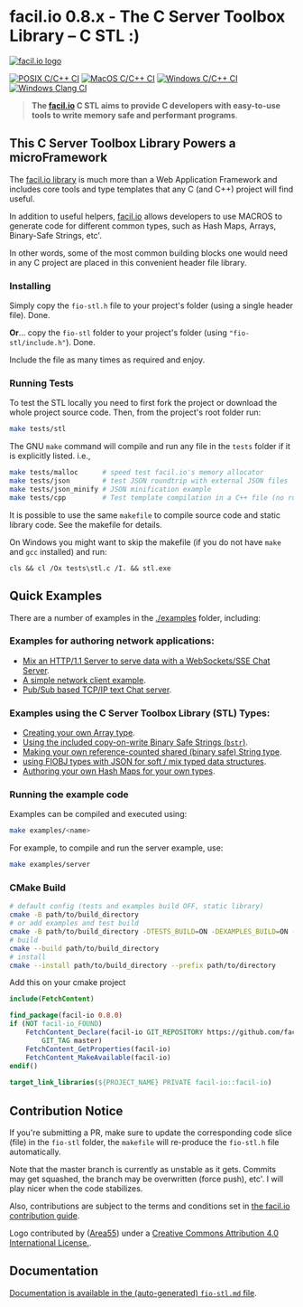 # facil.io 0.8.x - The C Server Toolbox Library – C STL :)

[![facil.io logo](./extras/logo.svg?raw=true "facil.io")](https://github.com/facil-io/cstl)

[![POSIX C/C++ CI](https://github.com/facil-io/cstl/actions/workflows/c-cpp.yml/badge.svg)](https://github.com/facil-io/cstl/actions/workflows/c-cpp.yml) [![MacOS C/C++ CI](https://github.com/facil-io/cstl/actions/workflows/macos-c-cpp.yml/badge.svg)](https://github.com/facil-io/cstl/actions/workflows/macos-c-cpp.yml) [![Windows C/C++ CI](https://github.com/facil-io/cstl/actions/workflows/windows.yml/badge.svg)](https://github.com/facil-io/cstl/actions/workflows/windows.yml) [![Windows Clang CI](https://github.com/facil-io/cstl/actions/workflows/windows_clang.yml/badge.svg)](https://github.com/facil-io/cstl/actions/workflows/windows_clang.yml)

> **The [facil.io](http://facil.io) C STL aims to provide C developers with easy-to-use tools to write memory safe and performant programs**.


## This C Server Toolbox Library Powers a microFramework

The [facil.io library](https://facil.io) is much more than a Web Application Framework and includes core tools and type templates that any C (and C++) project will find useful.

In addition to useful helpers, [facil.io](https://facil.io) allows developers to use MACROS to generate code for different common types, such as Hash Maps, Arrays, Binary-Safe Strings, etc'.

In other words, some of the most common building blocks one would need in any C project are placed in this convenient header file library.

### Installing

Simply copy the `fio-stl.h` file to your project's folder (using a single header file).  Done.

**Or**... copy the `fio-stl` folder to your project's folder (using `"fio-stl/include.h"`). Done.

Include the file as many times as required and enjoy.

### Running Tests

To test the STL locally you need to first fork the project or download the whole project source code. Then, from the project's root folder run:

```bash
make tests/stl
```

The GNU `make` command will compile and run any file in the `tests` folder if it is explicitly listed. i.e.,

```bash
make tests/malloc      # speed test facil.io's memory allocator
make tests/json        # test JSON roundtrip with external JSON files
make tests/json_minify # JSON minification example
make tests/cpp         # Test template compilation in a C++ file (no run)... may fail on some compilers
```

It is possible to use the same `makefile` to compile source code and static library code. See the makefile for details.

On Windows you might want to skip the makefile (if you do not have `make` and `gcc` installed) and run:

```dos
cls && cl /Ox tests\stl.c /I. && stl.exe 
```

## Quick Examples

There are a number of examples in the [./examples](examples) folder, including:

### Examples for authoring network applications:

* [Mix an HTTP/1.1 Server to serve data with a WebSockets/SSE Chat Server](examples/server.c).
* [A simple network client example](examples/client.c).
* [Pub/Sub based TCP/IP text Chat server](examples/chat.c).

### Examples using the C Server Toolbox Library (STL) Types:

* [Creating your own Array type](examples/array.c).
* [Using the included copy-on-write Binary Safe Strings (`bstr`)](examples/bstr.c).
* [Making your own reference-counted shared (binary safe) String type](examples/string.c).
* [using FIOBJ types with JSON for soft / mix typed data structures](examples/fiobj.c).
* [Authoring your own Hash Maps for your own types](examples/map.c).

### Running the example code

Examples can be compiled and executed using:

```bash
make examples/<name>
```

For example, to compile and run the server example, use:

```bash
make examples/server
```

### CMake Build

```bash
# default config (tests and examples build OFF, static library)
cmake -B path/to/build_directory
# or add examples and test build
cmake -B path/to/build_directory -DTESTS_BUILD=ON -DEXAMPLES_BUILD=ON -DCMAKE_BUILD_TYPE=Release
# build
cmake --build path/to/build_directory
# install
cmake --install path/to/build_directory --prefix path/to/directory
```

Add this on your cmake project

```cmake
include(FetchContent)

find_package(facil-io 0.8.0)
if (NOT facil-io_FOUND)
    FetchContent_Declare(facil-io GIT_REPOSITORY https://github.com/facil-io/cstl.git
        GIT_TAG master)
    FetchContent_GetProperties(facil-io)
    FetchContent_MakeAvailable(facil-io)
endif()
    
target_link_libraries(${PROJECT_NAME} PRIVATE facil-io::facil-io)
```

## Contribution Notice

If you're submitting a PR, make sure to update the corresponding code slice (file) in the `fio-stl` folder, the `makefile` will re-produce the `fio-stl.h` file automatically.

Note that the master branch is currently as unstable as it gets. Commits may get squashed, the branch may be overwritten (force push), etc'. I will play nicer when the code stabilizes.

Also, contributions are subject to the terms and conditions set in [the facil.io contribution guide](CONTRIBUTING.md).

Logo contributed by ([Area55](https://github.com/area55git)) under a [Creative Commons Attribution 4.0 International License.](https://creativecommons.org/licenses/by/4.0/).

## Documentation

[Documentation is available in the (auto-generated) `fio-stl.md` file](fio-stl.md).

